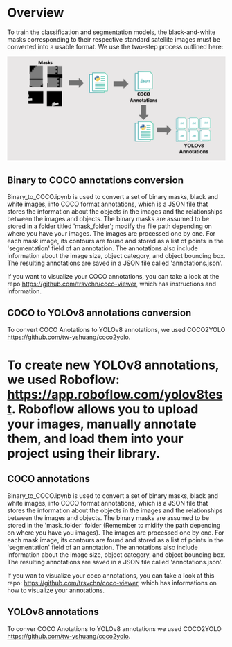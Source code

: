 
# Overview
To train the classification and segmentation models, the black-and-white masks corresponding to their respective standard satellite images must be converted into a usable format. We use the two-step process outlined here:

![Cover](Auxiliary/mask_conversion.png)

## Binary to COCO annotations conversion
Binary_to_COCO.ipynb is used to convert a set of binary masks, black and white images, into COCO format annotations, which is a JSON file that stores the information about the objects in the images and the relationships between the images and objects. The binary masks are assumed to be stored in a folder titled 'mask_folder'; modify the file path depending on where you have your images. The images are processed one by one. For each mask image, its contours are found and stored as a list of points in the 'segmentation' field of an annotation. The annotations also include information about the image size, object category, and object bounding box. The resulting annotations are saved in a JSON file called 'annotations.json'.

If you want to visualize your COCO annotations, you can take a look at the repo https://github.com/trsvchn/coco-viewer, which has instructions and information.

## COCO to YOLOv8 annotations conversion
To convert COCO Anotations to YOLOv8 annotations, we used COCO2YOLO https://github.com/tw-yshuang/coco2yolo.

To create new YOLOv8 annotations, we used Roboflow: https://app.roboflow.com/yolov8test. Roboflow allows you to upload your images, manually annotate them, and load them into your project using their library. 
=======

## COCO annotations
Binary_to_COCO.ipynb is used to convert a set of binary masks, black and white images, into COCO format annotations, which is a JSON file that stores the information about the objects in the images and the relationships between the images and objects. The binary masks are assumed to be stored in the 'mask_folder' folder (Remember to midify the path depending on where you have you images). The images are processed one by one. For each mask image, its contours are found and stored as a list of points in the 'segmentation' field of an annotation. The annotations also include information about the image size, object category, and object bounding box. The resulting annotations are saved in a JSON file called 'annotations.json'.

If you wan to visualize your coco annotations, you can take a look at this repo: https://github.com/trsvchn/coco-viewer, which has informations on how to visualize your annotations.

## YOLOv8 annotations
To conver COCO Anotations to YOLOv8 annotations we used COCO2YOLO https://github.com/tw-yshuang/coco2yolo.
